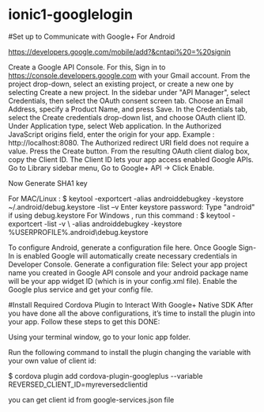 # ionic1-googlelogin

#Set up to Communicate with Google+ For Android

https://developers.google.com/mobile/add?&cntapi%20=%20signin

Create a Google API Console.
For this, Sign in to https://console.developers.google.com  with your Gmail account.
From the project drop-down, select an existing project, or create a new one by selecting Create a new project.
In the sidebar under "API Manager", select Credentials, then select the OAuth consent screen tab.
Choose an Email Address, specify a Product Name, and press Save.
In the Credentials tab, select the Create credentials drop-down list, and choose OAuth client ID.
Under Application type, select Web application.
In the Authorized JavaScript origins field, enter the origin for your app. Example : http://localhost:8080.
The Authorized redirect URI field does not require a value. Press the Create button.
From the resulting OAuth client dialog box, copy the Client ID. The Client ID lets your app access enabled Google APIs.
Go to Library sidebar menu, Go to Google+ API -> Click Enable.

Now Generate SHA1 key 

For MAC/Linux :
$ keytool -exportcert -alias androiddebugkey -keystore ~/.android/debug.keystore -list –v
Enter keystore password: Type "android" if using debug.keystore
For Windows , run this command : 
$ keytool -exportcert -list -v \ -alias androiddebugkey -keystore %USERPROFILE%\.android\debug.keystore

To configure Android, generate a configuration file here. Once Google Sign-In is enabled Google will automatically create necessary credentials in Developer Console.
Generate a configuration file: Select your app project name you created in Google API console and your android package name will be your app widget ID (which is in your config.xml file). Enable the Google plus service and get your config file.


#Install Required Cordova Plugin to Interact With Google+ Native SDK
After you have done all the above configurations, it’s time to install the plugin into your app. Follow these steps to get this DONE:

Using your terminal window, go to your Ionic app folder.

Run the following command to install the plugin changing the variable with your own value of client id:

$ cordova plugin add cordova-plugin-googleplus --variable REVERSED_CLIENT_ID=myreversedclientid

you can get client id from google-services.json file
